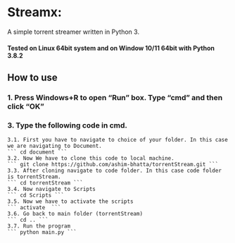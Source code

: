 # Streamx:

A simple torrent streamer written in Python 3.

#### Tested on Linux 64bit system and on Window 10/11 64bit with Python 3.8.2

## How to use

### 1. Press Windows+R to open “Run” box. Type “cmd” and then click “OK”

### 3. Type the following code in cmd.

    3.1. First you have to navigate to choice of your folder. In this case we are navigating to Document.
    ``` cd document ```
    3.2. Now We have to clone this code to local machine.
    ``` git clone https://github.com/ashim-bhatta/torrentStream.git ```
    3.3. After cloning navigate to code folder. In this case code folder is torrentStream.
    ``` cd torrentStream ```
    3.4. Now navigate to Scripts
    ``` cd Scripts ```
    3.5. Now we have to activate the scripts
    ``` activate  ```
    3.6. Go back to main folder (torrentStream)
    ``` cd .. ```
    3.7. Run the program
    ``` python main.py ```
